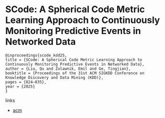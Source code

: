 # SCode: A Spherical Code Metric Learning Approach to Continuously Monitoring Predictive Events in Networked Data

```
@inproceedings{scode_kdd25,
title = {SCode: A Spherical Code Metric Learning Approach to Continuously Monitoring Predictive Events in Networked Data},
author = {Liu, Qu and Zulawnik, Emil and Ge, Tingjian},
booktitle = {Proceedings of the 31st ACM SIGKDD Conference on Knowledge Discovery and Data Mining (KDD)},
pages = {824–835},
year = {2025}
}
```

links
- [acm](https://dl.acm.org/doi/10.1145/3690624.3709246)
